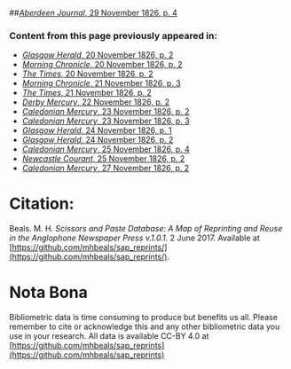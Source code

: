 ##[*Aberdeen Journal*, 29 November 1826, p. 4](https://mhbeals.github.io/sap_html/Aberdeen-Journal/Aberdeen-Journal-29-November-1826-p-4)

### Content from this page previously appeared in:
+ [*Glasgow Herald*, 20 November 1826, p. 2](https://mhbeals.github.io/sap_html/Glasgow-Herald/Glasgow-Herald-20-November-1826-p-2)
+ [*Morning Chronicle*, 20 November 1826, p. 2](https://mhbeals.github.io/sap_html/Morning-Chronicle/Morning-Chronicle-20-November-1826-p-2)
+ [*The Times*, 20 November 1826, p. 2](https://mhbeals.github.io/sap_html/The-Times/The-Times-20-November-1826-p-2)
+ [*Morning Chronicle*, 21 November 1826, p. 3](https://mhbeals.github.io/sap_html/Morning-Chronicle/Morning-Chronicle-21-November-1826-p-3)
+ [*The Times*, 21 November 1826, p. 2](https://mhbeals.github.io/sap_html/The-Times/The-Times-21-November-1826-p-2)
+ [*Derby Mercury*, 22 November 1826, p. 2](https://mhbeals.github.io/sap_html/Derby-Mercury/Derby-Mercury-22-November-1826-p-2)
+ [*Caledonian Mercury*, 23 November 1826, p. 2](https://mhbeals.github.io/sap_html/Caledonian-Mercury/Caledonian-Mercury-23-November-1826-p-2)
+ [*Caledonian Mercury*, 23 November 1826, p. 3](https://mhbeals.github.io/sap_html/Caledonian-Mercury/Caledonian-Mercury-23-November-1826-p-3)
+ [*Glasgow Herald*, 24 November 1826, p. 1](https://mhbeals.github.io/sap_html/Glasgow-Herald/Glasgow-Herald-24-November-1826-p-1)
+ [*Glasgow Herald*, 24 November 1826, p. 2](https://mhbeals.github.io/sap_html/Glasgow-Herald/Glasgow-Herald-24-November-1826-p-2)
+ [*Caledonian Mercury*, 25 November 1826, p. 4](https://mhbeals.github.io/sap_html/Caledonian-Mercury/Caledonian-Mercury-25-November-1826-p-4)
+ [*Newcastle Courant*, 25 November 1826, p. 2](https://mhbeals.github.io/sap_html/Newcastle-Courant/Newcastle-Courant-25-November-1826-p-2)
+ [*Caledonian Mercury*, 27 November 1826, p. 2](https://mhbeals.github.io/sap_html/Caledonian-Mercury/Caledonian-Mercury-27-November-1826-p-2)
                    
# Citation: 

Beals. M. H. *Scissors and Paste Database: A Map of Reprinting and Reuse in the Anglophone Newspaper Press v.1.0.1.* 2 June 2017. Available at [https://github.com/mhbeals/sap_reprints/](https://github.com/mhbeals/sap_reprints/). 
                    
# Nota Bona

Bibliometric data is time consuming to produce but benefits us all. Please remember to cite or acknowledge this and any other bibliometric data you use in your research. All data is available CC-BY 4.0 at [https://github.com/mhbeals/sap_reprints](https://github.com/mhbeals/sap_reprints)